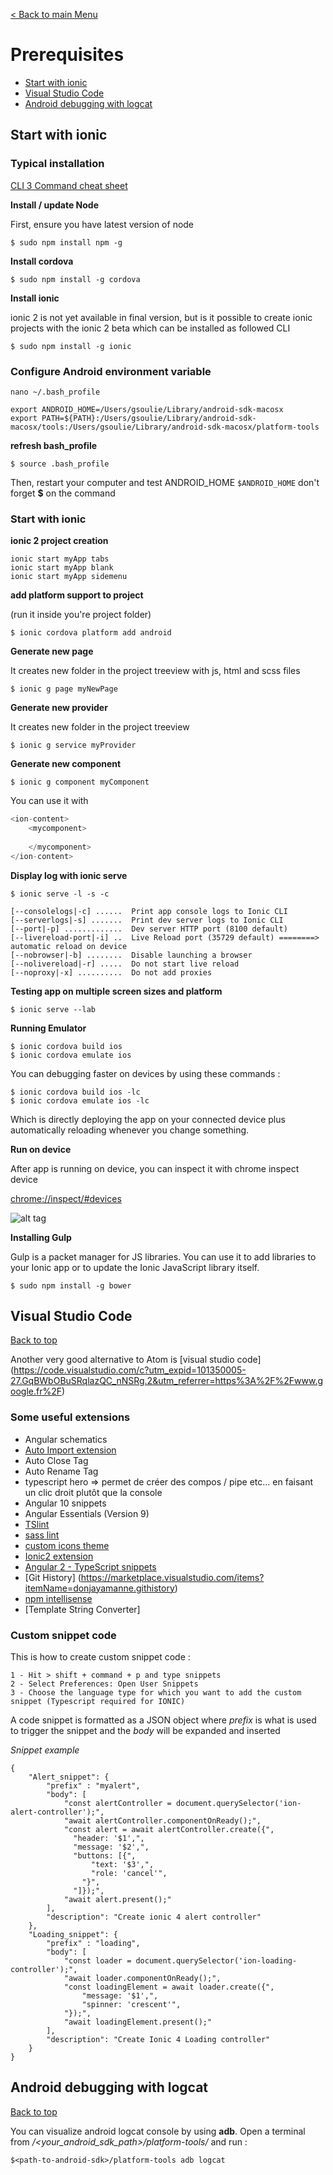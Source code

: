 [< Back to main Menu](https://github.com/gsoulie/Mobile-App-Development/blob/master/ionic2-test.md)    

# Prerequisites

* [Start with ionic](#start-with-ionic)  
* [Visual Studio Code](#visual-studio-code)   
* [Android debugging with logcat](#android-debugging-with-logcat)    

## Start with ionic

### Typical installation

[CLI 3 Command cheat sheet](https://docs.google.com/document/d/1r8nTAaJ5hLIJ1DCwBozU-JGV480Du0xCMIg2dj3JRQo/edit#heading=h.kk1966kbedef)     

**Install / update Node**

First, ensure you have latest version of node

```
$ sudo npm install npm -g
```
**Install cordova**

```
$ sudo npm install -g cordova
```

**Install ionic**

ionic 2 is not yet available in final version, but is it possible to create ionic projects with the ionic 2 beta which can be installed as followed CLI

```
$ sudo npm install -g ionic
```

### Configure Android environment variable

```
nano ~/.bash_profile
```

```
export ANDROID_HOME=/Users/gsoulie/Library/android-sdk-macosx
export PATH=${PATH}:/Users/gsoulie/Library/android-sdk-macosx/tools:/Users/gsoulie/Library/android-sdk-macosx/platform-tools
```

**refresh bash_profile**

```
$ source .bash_profile
```

Then, restart your computer and test ANDROID_HOME ```$ANDROID_HOME``` don't forget **$** on the command


### Start with ionic

**ionic 2 project creation**

```
ionic start myApp tabs
ionic start myApp blank
ionic start myApp sidemenu
```

**add platform support to project**

(run it inside you're project folder)

```
$ ionic cordova platform add android
```

**Generate new page**

It creates new folder in the project treeview with js, html and scss files

```
$ ionic g page myNewPage
```

**Generate new provider**

It creates new folder in the project treeview

```
$ ionic g service myProvider
```

**Generate new component**

```
$ ionic g component myComponent
```

You can use it with 

```javascript
<ion-content>
	<mycomponent>
	
	</mycomponent>
</ion-content>
```
**Display log with ionic serve**

```
$ ionic serve -l -s -c
```

```
[--consolelogs|-c] ......  Print app console logs to Ionic CLI
[--serverlogs|-s] .......  Print dev server logs to Ionic CLI
[--port|-p] .............  Dev server HTTP port (8100 default)
[--livereload-port|-i] ..  Live Reload port (35729 default) ========> automatic reload on device
[--nobrowser|-b] ........  Disable launching a browser
[--nolivereload|-r] .....  Do not start live reload
[--noproxy|-x] ..........  Do not add proxies
```

**Testing app on multiple screen sizes and platform**

```
$ ionic serve --lab
```

**Running Emulator**

```
$ ionic cordova build ios
$ ionic cordova emulate ios
```

You can debugging faster on devices by using these commands :

```
$ ionic cordova build ios -lc
$ ionic cordova emulate ios -lc
```
Which is directly deploying the app on your connected device plus automatically reloading whenever you change something.

**Run on device**

After app is running on device, you can inspect it with chrome inspect device

[chrome://inspect/#devices](chrome://inspect/#devices)    

![alt tag](https://s-media-cache-ak0.pinimg.com/originals/8e/52/17/8e5217a74089f046435655d0e0477517.png)


**Installing Gulp**

Gulp is a packet manager for JS libraries. You can use it to add libraries to your Ionic app or to update the Ionic JavaScript library itself.

```
$ sudo npm install -g bower
```

## Visual Studio Code
[Back to top](#prerequisites) 

Another very good alternative to Atom is [visual studio code] (https://code.visualstudio.com/c?utm_expid=101350005-27.GqBWbOBuSRqlazQC_nNSRg.2&utm_referrer=https%3A%2F%2Fwww.google.fr%2F)

### Some useful extensions

* Angular schematics
* [Auto Import extension](https://marketplace.visualstudio.com/items?itemName=steoates.autoimport)    
* Auto Close Tag
* Auto Rename Tag
* typescript hero => permet de créer des compos / pipe etc... en faisant un clic droit plutôt que la console
* Angular 10 snippets
* Angular Essentials (Version 9)
* [TSlint](https://marketplace.visualstudio.com/items?itemName=eg2.tslint)    
* [sass lint](https://marketplace.visualstudio.com/items?itemName=glen-84.sass-lint)    
* [custom icons theme](https://code.visualstudio.com/blogs/2016/09/08/icon-themes)    
* [Ionic2 extension](https://marketplace.visualstudio.com/items?itemName=Thavarajan.ionic2)    
* [Angular 2 - TypeScript snippets](https://marketplace.visualstudio.com/items?itemName=johnpapa.Angular2)    
* [Git History] (https://marketplace.visualstudio.com/items?itemName=donjayamanne.githistory)    
* [npm intellisense](https://marketplace.visualstudio.com/items?itemName=christian-kohler.npm-intellisense)    
* [Template String Converter]

### Custom snippet code

This is how to create custom snippet code :
```
1 - Hit > shift + command + p and type snippets
2 - Select Preferences: Open User Snippets
3 - Choose the language type for which you want to add the custom snippet (Typescript required for IONIC)
```
A code snippet is formatted as a JSON object where *prefix* is what is used to trigger the snippet and the *body* will be expanded and inserted

*Snippet example*

```
{
	"Alert_snippet": {
		"prefix" : "myalert",
		"body": [
			"const alertController = document.querySelector('ion-alert-controller');",
			"await alertController.componentOnReady();",  
			"const alert = await alertController.create({",
			  "header: '$1',",
			  "message: '$2',",
			  "buttons: [{",
				  "text: '$3',",
				  "role: 'cancel'",
				"}",
			  "]});",
			"await alert.present();"
		],
		"description": "Create ionic 4 alert controller"
	},
	"Loading_snippet": {
		"prefix" : "loading",
		"body": [
			"const loader = document.querySelector('ion-loading-controller');",
			"await loader.componentOnReady();",
			"const loadingElement = await loader.create({",
				"message: '$1',",
				"spinner: 'crescent'",
			"});",
			"await loadingElement.present();"
		],
		"description": "Create Ionic 4 Loading controller"
	}
}
```

## Android debugging with logcat
[Back to top](#prerequisites) 

You can visualize android logcat console by using **adb**. Open a terminal from */<your_android_sdk_path>/platform-tools/* and run :

```
$<path-to-android-sdk>/platform-tools adb logcat
